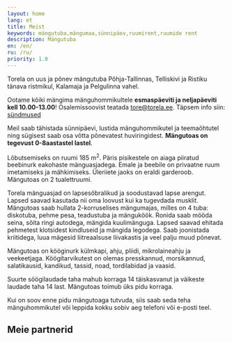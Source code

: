 ```yaml
---
layout: home
lang: et
title: Meist
keywords: mängutuba,mängumaa,sünnipäev,ruumirent,ruumide rent
description: Mängutuba
en: /en/
ru: /ru/
priority: 1.0
---
```


Torela on uus ja põnev mängutuba Põhja-Tallinnas, Telliskivi ja Ristiku tänava ristmikul, Kalamaja ja Pelgulinna vahel.

Ootame kõiki mängima mänguhommikultele **esmaspäeviti ja neljapäeviti kell 10.00-13.00**! Osalemissoovist teatada tore@torela.ee. Täpsem info siin: [sündmused](/syndmused/)

Meil saab tähistada sünnipäevi, lustida mänguhommikutel ja teemaõhtutel ning sügisest saab osa võtta põnevatest huviringidest. **Mängutoas on tegevust 0-8aastastel lastel**.

Lõbutsemiseks on ruumi 185 m<sup>2</sup>.
Päris pisikestele on aiaga piiratud beebinurk eakohaste mänguasjadega.
Emale ja beebile on privaatne ruum imetamiseks ja mähkimiseks.
Üleriiete jaoks on eraldi garderoob. Mängutoas on 2 tualettruumi.

Torela mänguasjad on lapsesõbralikud ja soodustavad lapse arengut. Lapsed saavad kasutada nii oma loovust kui ka tugevdada musklit.
Mängutoas saab hullata 2-korruselises mängumajas, milles on 4 tuba: diskotuba, pehme pesa, teadustuba ja mänguköök. Ronida saab mööda seina, sõita ringi autodega, mängida kuulimänguga.
Lapsed saavad ehitada pehmetest klotsidest kindluseid ja mängida legodega. Saab joonistada kriitidega, luua mägesid liitreaalsuse liivakastis ja veel palju muud põnevat. 

Mängutoas on kööginurk külmkapi, ahju, pliidi, mikrolaineahju ja veekeetjaga. Köögitarvikutest on olemas presskannud, morsikannud, salatikausid, kandikud, tassid, noad, tordilabidad ja vaasid. 

Suurte söögilaudade taha mahub korraga 14 täiskasvanut ja väikeste laudade taha 14 last.
Mängutoas toimub üks pidu korraga.

Kui on soov enne pidu mängutoaga tutvuda, siis saab seda teha mänguhommikutel või leppida kokku sobiv aeg telefoni või e-posti teel.

## Meie partnerid

